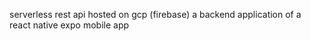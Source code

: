 serverless rest api hosted on gcp (firebase)
a backend application of a react native expo mobile app